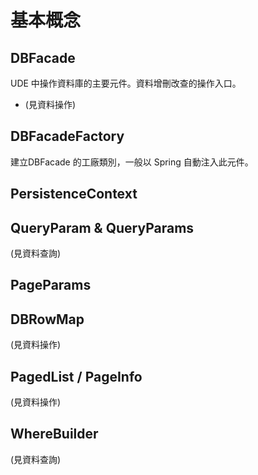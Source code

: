 # 基本概念




## DBFacade

UDE 中操作資料庫的主要元件。資料增刪改查的操作入口。
* (見資料操作)

## DBFacadeFactory

建立DBFacade 的工廠類別，一般以 Spring 自動注入此元件。


## PersistenceContext

## QueryParam & QueryParams 

(見資料查詢)

## PageParams 

## DBRowMap 

(見資料操作)

## PagedList / PageInfo 

(見資料操作)

## WhereBuilder

(見資料查詢)



